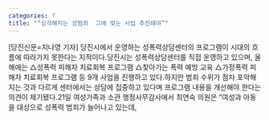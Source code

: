 ```yaml
---
categories: f
title: "“심각해지는 성범죄  그에 맞는 사업 추진돼야”"
---
```

[당진신문=지나영 기자] 당진시에서 운영하는 성폭력상담센터의 프로그램이 시대의 흐름에 따라가지 못한다는 지적이다.당진시는 성폭력상담센터를 직접 운영하고 있으며, 올해에는 △성폭력 피해자 치료회복 프로그램 △찾아가는 폭력 예방 교육 △가정폭력 피해자 치료회복 프로그램 등 9개 사업을 진행하고 있다.하지만 범죄 수위가 점차 포악해지는 것과 다르게 센터에서는 상담에 집중하고 있다며 프로그램 내용을 개선해야 한다는 의견이 제기됐다.21일 여성가족과 소관 행정사무감사에서 최연숙 의원은 “여성과 아동을 대상으로 성폭력 범죄가 늘어나고 있는데,